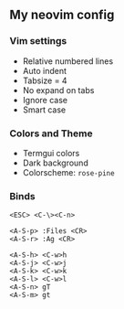 ## My neovim config

### Vim settings
* Relative numbered lines
* Auto indent
* Tabsize = 4
* No expand on tabs
* Ignore case
* Smart case

### Colors and Theme
* Termgui colors
* Dark background
* Colorscheme: `rose-pine`

### Binds
```vim
<ESC> <C-\><C-n>

<A-S-p> :Files <CR>
<A-S-r> :Ag <CR>

<A-S-h> <C-w>h
<A-S-j> <C-w>j
<A-S-k> <C-w>k
<A-S-l> <C-w>l
<A-S-n> gT
<A-S-m> gt
```
